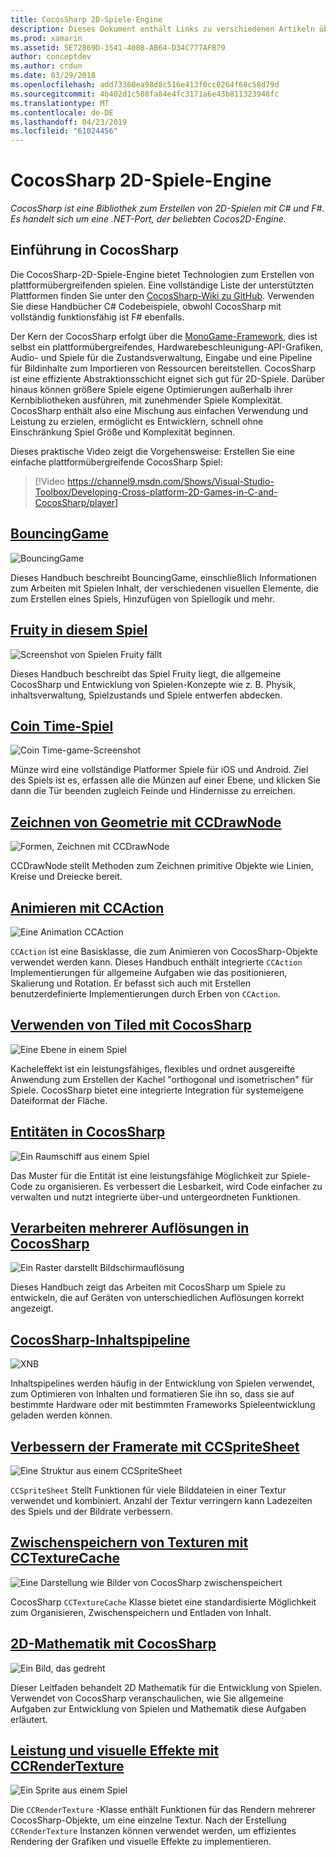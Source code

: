 ```yaml
---
title: CocosSharp 2D-Spiele-Engine
description: Dieses Dokument enthält Links zu verschiedenen Artikeln über die Spieleentwicklung mit CocosSharp. Verknüpfter Inhalt beschreibt die Beispiel-apps, zeichnen, Animation und vieles mehr.
ms.prod: xamarin
ms.assetid: 5E72869D-3541-408B-AB64-D34C777AFB79
author: conceptdev
ms.author: crdun
ms.date: 03/29/2018
ms.openlocfilehash: add73360ea98d8c516e413f0cc0264f68c58d79d
ms.sourcegitcommit: 4b402d1c508fa84e4fc3171a6e43b811323948fc
ms.translationtype: MT
ms.contentlocale: de-DE
ms.lasthandoff: 04/23/2019
ms.locfileid: "61024456"
---
```

# <a name="cocossharp-2d-game-engine"></a>CocosSharp 2D-Spiele-Engine

_CocosSharp ist eine Bibliothek zum Erstellen von 2D-Spielen mit C# und F#. Es handelt sich um eine .NET-Port, der beliebten Cocos2D-Engine._

## <a name="introduction-to-cocossharp"></a>Einführung in CocosSharp

Die CocosSharp-2D-Spiele-Engine bietet Technologien zum Erstellen von plattformübergreifenden spielen. Eine vollständige Liste der unterstützten Plattformen finden Sie unter den [CocosSharp-Wiki zu GitHub](https://github.com/mono/CocosSharp/wiki).
Verwenden Sie diese Handbücher C# Codebeispiele, obwohl CocosSharp mit vollständig funktionsfähig ist F# ebenfalls.

Der Kern der CocosSharp erfolgt über die [MonoGame-Framework](http://www.monogame.net/), dies ist selbst ein plattformübergreifendes, Hardwarebeschleunigung-API-Grafiken, Audio- und Spiele für die Zustandsverwaltung, Eingabe und eine Pipeline für Bildinhalte zum Importieren von Ressourcen bereitstellen.
CocosSharp ist eine effiziente Abstraktionsschicht eignet sich gut für 2D-Spiele.
Darüber hinaus können größere Spiele eigene Optimierungen außerhalb ihrer Kernbibliotheken ausführen, mit zunehmender Spiele Komplexität. CocosSharp enthält also eine Mischung aus einfachen Verwendung und Leistung zu erzielen, ermöglicht es Entwicklern, schnell ohne Einschränkung Spiel Größe und Komplexität beginnen.

Dieses praktische Video zeigt die Vorgehensweise: Erstellen Sie eine einfache plattformübergreifende CocosSharp Spiel:

> [!Video https://channel9.msdn.com/Shows/Visual-Studio-Toolbox/Developing-Cross-platform-2D-Games-in-C-and-CocosSharp/player]

## <a name="bouncinggamegraphics-gamescocossharpbouncing-gamemd"></a>[BouncingGame](~/graphics-games/cocossharp/bouncing-game.md)

![BouncingGame](images/bouncing-game.png "BouncingGame")

Dieses Handbuch beschreibt BouncingGame, einschließlich Informationen zum Arbeiten mit Spielen Inhalt, der verschiedenen visuellen Elemente, die zum Erstellen eines Spiels, Hinzufügen von Spiellogik und mehr.

## <a name="fruity-falls-gamegraphics-gamescocossharpfruity-fallsmd"></a>[Fruity in diesem Spiel](~/graphics-games/cocossharp/fruity-falls.md)

![Screenshot von Spielen Fruity fällt](images/fruity-falls.png "Fruity in diesem Screenshot von Spielen")

Dieses Handbuch beschreibt das Spiel Fruity liegt, die allgemeine CocosSharp und Entwicklung von Spielen-Konzepte wie z. B. Physik, inhaltsverwaltung, Spielzustands und Spiele entwerfen abdecken.  

## <a name="coin-time-gamegraphics-gamescocossharpcointimemd"></a>[Coin Time-Spiel](~/graphics-games/cocossharp/cointime.md)

![Coin Time-game-Screenshot](images/cointime.png "Münze Zeit game-bildschirmabbildung")

Münze wird eine vollständige Platformer Spiele für iOS und Android. Ziel des Spiels ist es, erfassen alle die Münzen auf einer Ebene, und klicken Sie dann die Tür beenden zugleich Feinde und Hindernisse zu erreichen.

## <a name="drawing-geometry-with-ccdrawnodegraphics-gamescocossharpccdrawnodemd"></a>[Zeichnen von Geometrie mit CCDrawNode](~/graphics-games/cocossharp/ccdrawnode.md)

![Formen, Zeichnen mit CCDrawNode](images/ccdrawnode.png "Formen, Zeichnen mit CCDrawNode")

CCDrawNode stellt Methoden zum Zeichnen primitive Objekte wie Linien, Kreise und Dreiecke bereit.

## <a name="animating-with-ccactiongraphics-gamescocossharpccactionmd"></a>[Animieren mit CCAction](~/graphics-games/cocossharp/ccaction.md)

![Eine Animation CCAction](images/ccaction.png "ein CCAction-Animation")

`CCAction` ist eine Basisklasse, die zum Animieren von CocosSharp-Objekte verwendet werden kann. Dieses Handbuch enthält integrierte `CCAction` Implementierungen für allgemeine Aufgaben wie das positionieren, Skalierung und Rotation. Er befasst sich auch mit Erstellen benutzerdefinierte Implementierungen durch Erben von `CCAction`.

## <a name="using-tiled-with-cocossharpgraphics-gamescocossharptiledmd"></a>[Verwenden von Tiled mit CocosSharp](~/graphics-games/cocossharp/tiled.md)

![Eine Ebene in einem Spiel](images/tiled.png "eine Ebene in einem Spiel")

Kacheleffekt ist ein leistungsfähiges, flexibles und ordnet ausgereifte Anwendung zum Erstellen der Kachel "orthogonal und isometrischen" für Spiele. CocosSharp bietet eine integrierte Integration für systemeigene Dateiformat der Fläche.

## <a name="entities-in-cocossharpgraphics-gamescocossharpentitiesmd"></a>[Entitäten in CocosSharp](~/graphics-games/cocossharp/entities.md)

![Ein Raumschiff aus einem Spiel](images/entities.png "ein Raumschiff aus einem Spiel")

Das Muster für die Entität ist eine leistungsfähige Möglichkeit zur Spiele-Code zu organisieren. Es verbessert die Lesbarkeit, wird Code einfacher zu verwalten und nutzt integrierte über-und untergeordneten Funktionen.

## <a name="handling-multiple-resolutions-in-cocossharpgraphics-gamescocossharpresolutionsmd"></a>[Verarbeiten mehrerer Auflösungen in CocosSharp](~/graphics-games/cocossharp/resolutions.md)

![Ein Raster darstellt Bildschirmauflösung](images/resolutions.png "ein Raster, die Bildschirmauflösung darstellt.")

Dieses Handbuch zeigt das Arbeiten mit CocosSharp um Spiele zu entwickeln, die auf Geräten von unterschiedlichen Auflösungen korrekt angezeigt.

## <a name="cocossharp-content-pipelinegraphics-gamescocossharpcontent-pipelineindexmd"></a>[CocosSharp-Inhaltspipeline](~/graphics-games/cocossharp/content-pipeline/index.md)

![XNB](images/content-pipeline.png "XNB")

Inhaltspipelines werden häufig in der Entwicklung von Spielen verwendet, zum Optimieren von Inhalten und formatieren Sie ihn so, dass sie auf bestimmte Hardware oder mit bestimmten Frameworks Spieleentwicklung geladen werden können.

## <a name="improving-frame-rate-with-ccspritesheetgraphics-gamescocossharpccspritesheetmd"></a>[Verbessern der Framerate mit CCSpriteSheet](~/graphics-games/cocossharp/ccspritesheet.md)

![Eine Struktur aus einem CCSpriteSheet](images/ccspritesheet.png "eine Struktur aus einem CCSpriteSheet")

`CCSpriteSheet` Stellt Funktionen für viele Bilddateien in einer Textur verwendet und kombiniert. Anzahl der Textur verringern kann Ladezeiten des Spiels und der Bildrate verbessern.

## <a name="texture-caching-using-cctexturecachegraphics-gamescocossharptexture-cachemd"></a>[Zwischenspeichern von Texturen mit CCTextureCache](~/graphics-games/cocossharp/texture-cache.md)

![Eine Darstellung wie Bilder von CocosSharp zwischenspeichert](images/texture-cache.png "eine Darstellung wie Bilder von CocosSharp zwischenspeichert")

CocosSharp `CCTextureCache` Klasse bietet eine standardisierte Möglichkeit zum Organisieren, Zwischenspeichern und Entladen von Inhalt. 

## <a name="2d-math-with-cocossharpgraphics-gamescocossharpmathmd"></a>[2D-Mathematik mit CocosSharp](~/graphics-games/cocossharp/math.md)

![Ein Bild, das gedreht](images/math.png "ein Bild, das gedreht")

Dieser Leitfaden behandelt 2D Mathematik für die Entwicklung von Spielen. Verwendet von CocosSharp veranschaulichen, wie Sie allgemeine Aufgaben zur Entwicklung von Spielen und Mathematik diese Aufgaben erläutert.

## <a name="performance-and-visual-effects-with-ccrendertexturegraphics-gamescocossharpccrendertexturemd"></a>[Leistung und visuelle Effekte mit CCRenderTexture](~/graphics-games/cocossharp/ccrendertexture.md)

![Ein Sprite aus einem Spiel](images/ccrendertexture.png "ein Sprite aus einem Spiel")

Die `CCRenderTexture` -Klasse enthält Funktionen für das Rendern mehrerer CocosSharp-Objekte, um eine einzelne Textur. Nach der Erstellung `CCRenderTexture` Instanzen können verwendet werden, um effizientes Rendering der Grafiken und visuelle Effekte zu implementieren.
